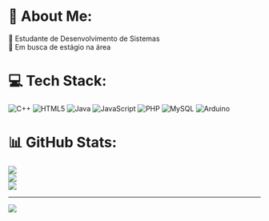 # 💫 About Me:
🔭 Estudante de Desenvolvimento de Sistemas <br>👯 Em busca de estágio na área


# 💻 Tech Stack:
![C++](https://img.shields.io/badge/c++-%2300599C.svg?style=flat-square&logo=c%2B%2B&logoColor=white) ![HTML5](https://img.shields.io/badge/html5-%23E34F26.svg?style=flat-square&logo=html5&logoColor=white) ![Java](https://img.shields.io/badge/java-%23ED8B00.svg?style=flat-square&logo=openjdk&logoColor=white) ![JavaScript](https://img.shields.io/badge/javascript-%23323330.svg?style=flat-square&logo=javascript&logoColor=%23F7DF1E) ![PHP](https://img.shields.io/badge/php-%23777BB4.svg?style=flat-square&logo=php&logoColor=white) ![MySQL](https://img.shields.io/badge/mysql-%2300000f.svg?style=flat-square&logo=mysql&logoColor=white) ![Arduino](https://img.shields.io/badge/-Arduino-00979D?style=flat-square&logo=Arduino&logoColor=white)
# 📊 GitHub Stats:
![](https://github-readme-stats.vercel.app/api?username=EnzoSouto01&theme=merko&hide_border=false&include_all_commits=false&count_private=true)<br/>
![](https://github-readme-streak-stats.herokuapp.com/?user=EnzoSouto01&theme=merko&hide_border=false)<br/>
![](https://github-readme-stats.vercel.app/api/top-langs/?username=EnzoSouto01&theme=merko&hide_border=false&include_all_commits=false&count_private=true&layout=compact)

---
[![](https://visitcount.itsvg.in/api?id=EnzoSouto01&icon=5&color=9)](https://visitcount.itsvg.in)

<!-- Proudly created with GPRM ( https://gprm.itsvg.in ) -->